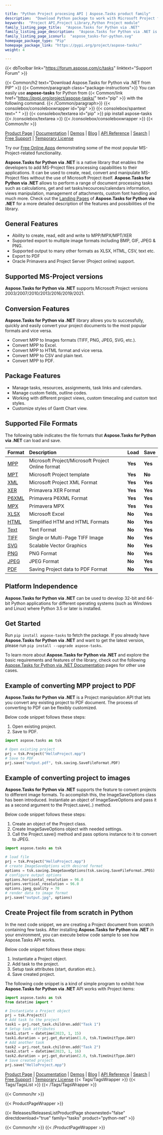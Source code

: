 ```yaml
---

title: "Python Project procesing API | Aspose.Tasks product family"
description:  "Download Python package to work with Microsoft Project files via .NET API."
keywords:  "Project API,Project Library,Python Project module"
family_listing_page_title:  "Aspose.Tasks for Python via .NET"
family_listing_page_description:  "Aspose.Tasks for Python via .NET is an advanced Microsoft Project Processing API that enables you to perform a wide range of processing directly within your Python applications."
family_listing_page_iconurl:  "aspose_tasks-for-python.svg"
homepage_package_type: "Pip"
homepage_package_link: "https://pypi.org/project/aspose-tasks/"
weight: 4

---
```


{{< dbToolbar link="https://forum.aspose.com/c/tasks" linktext="Support Forum" >}}

{{< Common/h2 text="Download Aspose.Tasks for Python via .NET from PIP"  >}}
{{< Common/paragraph class="package-instructions">}}
You can easily use  <b>aspose-tasks</b> for Python from  {{< Common/link href="https://pypi.org/project/aspose-tasks/" text="pip"  >}} with the following command.
{{< /Common/paragraph>}}
{{< consolebox/consoleboxwrapper id="pip" >}}
       {{< consolebox/spantext text=" " >}}
       {{< consolebox/textarea id="pip" >}} pip install aspose-tasks {{< /consolebox/textarea >}}
{{< /consolebox/consoleboxwrapper >}}
{{< Common/hr >}}

[Product Page](https://products.aspose.com/tasks/python-net/) | [Documentation](https://docs.aspose.com/tasks/python-net/) | [Demos](https://products.aspose.app/tasks/family) | [Blog](https://blog.aspose.com/categories/aspose.tasks-product-family/) | [API Reference](https://reference.aspose.com/tasks/python-net/) | [Search](https://search.aspose.com/) | [Free Support](https://forum.aspose.com/c/tasks) | [Temporary License](https://purchase.aspose.com/temporary-license)

Try our [Free Online Apps](https://products.aspose.app/tasks/applications) demonstrating some of the most popular MS-Project-related functionality.

**Aspose.Tasks for Python via .NET** is a native library that enables the developers to add MS-Project files processing capabilities to their applications. It can be used to create, read, convert and manipulate MS-Project files without the use of Microsoft Project itself. **Aspose.Tasks for Python via .NET** allows to perform a range of document processing tasks such as calculations, get and set tasks/recources/calendars information, views manipulation, management of attachments, custom font handling and much more.
Check out the [Landing Pages](https://products.aspose.com/tasks/python-net/) of **Aspose.Tasks for Python via .NET** for a more detailed description of the features and possibilities of the library.

## General Features

- Ability to create, read, edit and write to MPP/MPX/MPT/XER
- Supported export to multiple image formats including BMP, GIF, JPEG & PNG.
- Supported output to many other formats as XLSX, HTML, CSV, text etc.
- Export to PDF
- Oracle Primavera and Project Server (Project online) support. 

## Supported MS-Project versions

**Aspose.Tasks for Python via .NET** supports Microsoft Project versions 2003/2007/2010/2013/2016/2019/2021.

## Conversion Features

**Aspose.Tasks for Python via .NET** library allows you to successfully, quickly and easily convert your project documents to the most popular formats and vice versa.

- Convert MPP to Images formats (TIFF, PNG, JPEG, SVG, etc.).
- Convert MPP to Excel.
- Convert MPP to HTML format and vice versa.
- Convert MPP to CSV and plain text.
- Convert MPP to PDF.

## Package Features

- Manage tasks, resources, assignments, task links and calendars.
- Manage custom fields, outline codes.
- Working with different project views, custom timecaling and custom text styles.
- Customize styles of Gantt Chart view.

## Supported File Formats

The following table indicates the file formats that **Aspose.Tasks for Python via .NET** can load and save.

|**Format**|**Description**|**Load**|**Save**|
| :- | :- | :- | :- |
|[MPP](https://docs.fileformat.com/project-management/mpp/)|Microsoft Project/Microsoft Project Online format|**Yes**|**Yes**|
|[MPT](https://docs.fileformat.com/project-management/mpt/)|Microsoft Project template|**Yes**|**No**|
|[XML](https://docs.fileformat.com/web/xml/)|Microsoft Project XML Format|**Yes**|**Yes**|
|[XER](https://docs.fileformat.com/project-management/xer/)|Primavera XER Format|**Yes**|**Yes**|
|[P6XML](https://docs.fileformat.com/project-management/p6xml/)|Primavera P6XML Format|**Yes**|**Yes**|
|[MPX](https://docs.fileformat.com/project-management/mpx/)|Primavera MPX|**Yes**|**Yes**|
|[XLSX](https://docs.fileformat.com/spreadsheet/xlsx/)|Microsoft Excel|**No**|**Yes**|
|[HTML](https://docs.fileformat.com/web/html/)|Simplified HTM and HTML Formats|**No**|**Yes**|
|[Text](https://docs.fileformat.com/word-processing/txt/)|Text Format|**No**|**Yes**|
|[TIFF](https://docs.fileformat.com/image/tiff/)|Single or Multi-Page TIFF Image|**No**|**Yes**|
|[SVG](https://docs.fileformat.com/page-description-language/svg/)|Scalable Vector Graphics|**No**|**Yes**|
|[PNG](https://docs.fileformat.com/image/png/)|PNG Format|**No**|**Yes**|
|[JPEG](https://docs.fileformat.com/image/jpeg/)|JPEG Format|**No**|**Yes**|
|[PDF](https://docs.fileformat.com/pdf/)|Saving Project data to PDF Format|**No**|**Yes**|

## Platform Independence

**Aspose.Tasks for Python via .NET** can be used to develop 32-bit and 64-bit Python applications for different operating systems (such as Windows and Linux) where Python 3.5 or later is installed.

## Get Started

Run ```pip install aspose-tasks``` to fetch the package. If you already have **Aspose.Tasks for Python via .NET** and want to get the latest version, please run ```pip install --upgrade aspose-tasks```.

To learn more about **Aspose.Tasks for Python via .NET** and explore the basic requirements and features of the library, check out the following [Aspose.Tasks for Python via .NET Documentation](https://docs.aspose.com/tasks/python-net/) pages for other use cases.

## Example of converting MPP project to PDF

**Aspose.Tasks for Python via .NET** is a Project manipulation API that lets you convert any existing project to PDF document. The process of converting to PDF can be flexibly customized.

Below code snippet follows these steps:

1. Open existing project.
3. Save to PDF.

```python
import aspose.tasks as tsk

# Open existing project
prj = tsk.Project("HelloProject.mpp")
# Save to PDF
prj.save("output.pdf", tsk.saving.SaveFileFormat.PDF)
```

## Example of converting project to images

**Aspose.Tasks for Python via .NET** supports the feature to convert projects to different image formats. To accomplish this, the ImageSaveOptions class has been introduced. Instantiate an object of ImageSaveOptions and pass it as a second argument to the Project.save(..) method.

Below code snippet follows these steps:

1. Create an object of the Project class.
2. Create ImageSaveOptions object with needed settings.
3. Call the Project.save() method and pass options instance to it to convert to JPEG.

```python
import aspose.tasks as tsk

# load file
prj = tsk.Project("HelloProject.mpp")
# create ImageSaveOptions with desired format
options = tsk.saving.ImageSaveOptions(tsk.saving.SaveFileFormat.JPEG)
# configure output options
options.horizontal_resolution = 96.0
options.vertical_resolution = 96.0
options.jpeg_quality = 70
# render data to image format
prj.save("output.jpg", options)
```

## Create Project file from scratch in Python

In the next code snippet, we are creating a Project document from scratch containing few tasks. After installing **Aspose.Tasks for Python via .NET** in your environment, you can execute below code sample to see how Aspose.Tasks API works. 

Below code snippet follows these steps:

1. Instantiate a Project object.
2. Add task to the project.
3. Setup task attributes (start, duration etc.).
4. Save created project.

The following code snippet is a kind of simple program to exhibit how **Aspose.Tasks for Python via .NET** API works with Project items:

```python
import aspose.tasks as tsk
from datetime import *

# Instantiate a Project object
prj = tsk.Project()
# Add task to the project
task1 = prj.root_task.children.add("Task 1")
# Setup task attributes
task1.start = datetime(2023, 1, 15)
task1.duration = prj.get_duration(1.0, tsk.TimeUnitType.DAY)
# Add another task
task2 = prj.root_task.children.add("Task 2")
task2.start = datetime(2023, 1, 16)
task2.duration = prj.get_duration(2.0, tsk.TimeUnitType.DAY)
# Save created project
prj.save("HelloProject.mpp")
```

[Product Page](https://products.aspose.com/tasks/python-net/) | [Documentation](https://docs.aspose.com/tasks/python-net/) | [Demos](https://products.aspose.app/tasks/family) | [Blog](https://blog.aspose.com/categories/aspose.tasks-product-family/) | [API Reference](https://reference.aspose.com/tasks/python-net/) | [Search](https://search.aspose.com/) | [Free Support](https://forum.aspose.com/c/tasks) | [Temporary License](https://purchase.aspose.com/temporary-license)
{{< Tags/TagsWrapper >}}
 {{< Tags/TagsList >}}
{{< /Tags/TagsWrapper >}}

{{< Common/hr >}}

{{< ProductPageWrapper >}}
<!-- ReleasesListProductPage-->
   {{< Releases/ReleasesListProductPage shownested="false"  directdownload="true" family="tasks" product="python-net" >}}
<!-- /ReleasesListProductPage-->
{{< Common/hr >}}
{{< /ProductPageWrapper >}}
